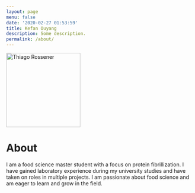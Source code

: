```yaml
---
layout: page
menu: false
date: '2020-02-27 01:53:59'
title: Kefan Ouyang
description: Some description.
permalink: /about/
---
```


<img class="img-rounded" src="/assets/img/uploads/profile.png" alt="Thiago Rossener" width="200">

# About

I am a food science master student with a focus on protein fibrillization. I have gained laboratory experience during my university studies and have taken on roles in multiple projects. I am passionate about food science and am eager to learn and grow in the field.
